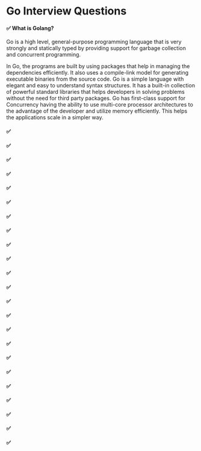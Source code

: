 # Go Interview Questions

#### ✅ What is Golang?
Go is a high level, general-purpose programming language that is very strongly and statically typed by providing support for garbage collection and concurrent programming. 

In Go, the programs are built by using packages that help in managing the dependencies efficiently. It also uses a compile-link model for generating executable binaries from the source code. Go is a simple language with elegant and easy to understand syntax structures. It has a built-in collection of powerful standard libraries that helps developers in solving problems without the need for third party packages. Go has first-class support for Concurrency having the ability to use multi-core processor architectures to the advantage of the developer and utilize memory efficiently. This helps the applications scale in a simpler way.

#### ✅ 
#### ✅ 
#### ✅ 
#### ✅  
#### ✅  
#### ✅  
#### ✅  
#### ✅  
#### ✅  
#### ✅  
#### ✅  
#### ✅  
#### ✅  
#### ✅  
#### ✅  
#### ✅  
#### ✅  
#### ✅  
#### ✅  
#### ✅  
#### ✅  
#### ✅  
#### ✅ 
